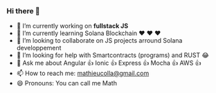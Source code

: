 ### Hi there 👋

- 🔭 I’m currently working on **fullstack JS**
- 🌱 I’m currently learning Solana Blockchain  ❤️ ❤️ ❤️ 
- 👯 I’m looking to collaborate on JS projects arround Solana developpement
- 🤔 I’m looking for help with Smartcontracts (programs) and RUST 😂
- 💬 Ask me about Angular 👍 Ionic 👍 Express 👍 Mocha 👍 AWS 👍
- 📫 How to reach me: mathieucolla@gmail.com 
- 😄 Pronouns: You can call me Math
